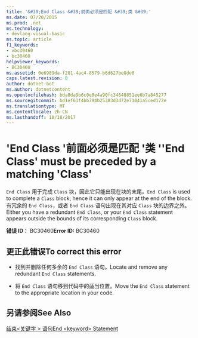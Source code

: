 ```yaml
---
title: '&#39;End Class &#39;前面必须是匹配 &#39;类 &#39;'
ms.date: 07/20/2015
ms.prod: .net
ms.technology:
- devlang-visual-basic
ms.topic: article
f1_keywords:
- vbc30460
- bc30460
helpviewer_keywords:
- BC30460
ms.assetid: 0e6989da-f281-4ac4-8579-b6d627be8de8
caps.latest.revision: 8
author: dotnet-bot
ms.author: dotnetcontent
ms.openlocfilehash: bda8da9b6c0e8e4a90fc34648851ee6b7a845277
ms.sourcegitcommit: bd1ef61f4bb794b25383d3d72e71041a5ced172e
ms.translationtype: MT
ms.contentlocale: zh-CN
ms.lasthandoff: 10/18/2017
---
```

# <a name="39end-class39-must-be-preceded-by-a-matching-39class39"></a><span data-ttu-id="4eceb-102">&#39;End Class &#39;前面必须是匹配 &#39;类 &#39;</span><span class="sxs-lookup"><span data-stu-id="4eceb-102">&#39;End Class&#39; must be preceded by a matching &#39;Class&#39;</span></span>
<span data-ttu-id="4eceb-103">`End Class` 用于完成 `Class` 块，因此它只能出现在块的末尾。</span><span class="sxs-lookup"><span data-stu-id="4eceb-103">`End Class` is used to complete a `Class` block; hence it can only appear at the end of the block.</span></span> <span data-ttu-id="4eceb-104">有冗余的 `End Class`，或者 `End Class` 语句出现在其对应 `Class` 块的边界之外。</span><span class="sxs-lookup"><span data-stu-id="4eceb-104">Either you have a redundant `End Class`, or your `End Class` statement appears outside the bounds of its corresponding `Class` block.</span></span>  
  
 <span data-ttu-id="4eceb-105">**错误 ID：** BC30460</span><span class="sxs-lookup"><span data-stu-id="4eceb-105">**Error ID:** BC30460</span></span>  
  
## <a name="to-correct-this-error"></a><span data-ttu-id="4eceb-106">更正此错误</span><span class="sxs-lookup"><span data-stu-id="4eceb-106">To correct this error</span></span>  
  
-   <span data-ttu-id="4eceb-107">找到并删除任何多余的 `End Class` 语句。</span><span class="sxs-lookup"><span data-stu-id="4eceb-107">Locate and remove any redundant `End Class` statements.</span></span>  
  
-   <span data-ttu-id="4eceb-108">将 `End Class` 语句移到代码中的适当位置。</span><span class="sxs-lookup"><span data-stu-id="4eceb-108">Move the `End Class` statement to the appropriate location in your code.</span></span>  
  
## <a name="see-also"></a><span data-ttu-id="4eceb-109">另请参阅</span><span class="sxs-lookup"><span data-stu-id="4eceb-109">See Also</span></span>  
 [<span data-ttu-id="4eceb-110">结束\<关键字 > 语句</span><span class="sxs-lookup"><span data-stu-id="4eceb-110">End \<keyword> Statement</span></span>](../../visual-basic/language-reference/statements/end-keyword-statement.md)
